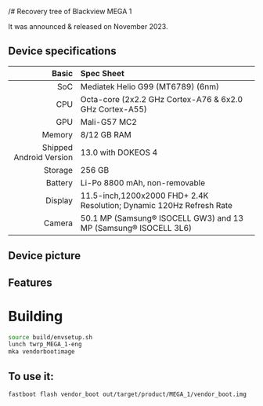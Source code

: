 /#  Recovery tree of Blackview MEGA 1

It was announced & released on November 2023.

## Device specifications

Basic   | Spec Sheet
-------:|:-------------------------
SoC     | Mediatek Helio G99 (MT6789) (6nm)
CPU     | Octa-core (2x2.2 GHz Cortex-A76 & 6x2.0 GHz Cortex-A55)
GPU     | Mali-G57 MC2
Memory  | 8/12 GB RAM
Shipped Android Version | 13.0 with DOKEOS 4
Storage | 256 GB
Battery | Li-Po 8800 mAh, non-removable
Display | 11.5-inch,1200х2000 FHD+ 2.4K Resolution; Dynamic 120Hz Refresh Rate
Camera  | 50.1 MP (Samsung® ISOCELL GW3) and 13 MP (Samsung® ISOCELL 3L6)

## Device picture



## Features

# Building
```bash
source build/envsetup.sh
lunch twrp_MEGA_1-eng
mka vendorbootimage
```

## To use it:

```
fastboot flash vendor_boot out/target/product/MEGA_1/vendor_boot.img
```
